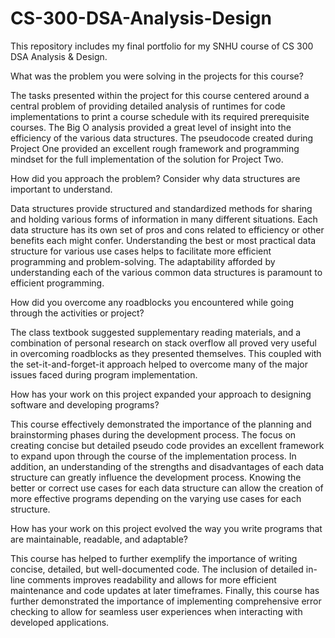 # CS-300-DSA-Analysis-Design
This repository includes my final portfolio for my SNHU course of CS 300 DSA Analysis &amp; Design.

What was the problem you were solving in the projects for this course?

The tasks presented within the project for this course centered around a central problem of providing detailed analysis of runtimes for code implementations to print a course schedule with its required prerequisite courses. The Big O analysis provided a great level of insight into the efficiency of the various data structures. The pseudocode created during Project One provided an excellent rough framework and programming mindset for the full implementation of the solution for Project Two.

How did you approach the problem? Consider why data structures are important to understand.

Data structures provide structured and standardized methods for sharing and holding various forms of information in many different situations. Each data structure has its own set of pros and cons related to efficiency or other benefits each might confer. Understanding the best or most practical data structure for various use cases helps to facilitate more efficient programming and problem-solving. The adaptability afforded by understanding each of the various common data structures is paramount to efficient programming.

How did you overcome any roadblocks you encountered while going through the activities or project?

The class textbook suggested supplementary reading materials, and a combination of personal research on stack overflow all proved very useful in overcoming roadblocks as they presented themselves. This coupled with the set-it-and-forget-it approach helped to overcome many of the major issues faced during program implementation. 

How has your work on this project expanded your approach to designing software and developing programs?

This course effectively demonstrated the importance of the planning and brainstorming phases during the development process. The focus on creating concise but detailed pseudo code provides an excellent framework to expand upon through the course of the implementation process. In addition, an understanding of the strengths and disadvantages of each data structure can greatly influence the development process. Knowing the better or correct use cases for each data structure can allow the creation of more effective programs depending on the varying use cases for each structure.

How has your work on this project evolved the way you write programs that are maintainable, readable, and adaptable?

This course has helped to further exemplify the importance of writing concise, detailed, but well-documented code. The inclusion of detailed in-line comments improves readability and allows for more efficient maintenance and code updates at later timeframes. Finally, this course has further demonstrated the importance of implementing comprehensive error checking to allow for seamless user experiences when interacting with developed applications.